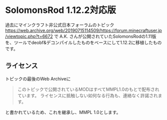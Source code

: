 # SolomonsRod 1.12.2対応版

過去にマインクラフト非公式日本フォーラムのトピック <https://web.archive.org/web/20190715114509/https://forum.minecraftuser.jp/viewtopic.php?t=6672> で A.K. さんが公開されていたSolomonsRodの1.11版を、ツールでdeobf&デコンパイルしたものをベースにして1.12.2に移植したものです。

## ライセンス

トピックの最後のWeb Archiveに

> このトピックで公開されているMODはすべてMMPL1.0のもとで配布されています。
> ライセンスに抵触しない如何なる行為も、連絡なく許諾されます。

と書かれているため、これを継承し、MMPL 1.0とします。

